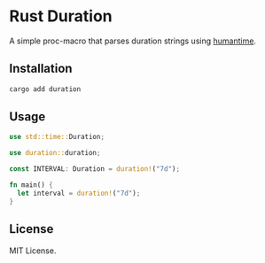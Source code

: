 # Rust Duration

A simple proc-macro that parses duration strings using [humantime].

## Installation

```sh
cargo add duration
```

## Usage

```rust
use std::time::Duration;

use duration::duration;

const INTERVAL: Duration = duration!("7d");

fn main() {
  let interval = duration!("7d");
}
```

## License

MIT License.

[humantime]: https://crates.io/crates/humantime
